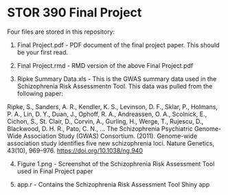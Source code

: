 # STOR 390 Final Project

Four files are stored in this repository:

1. Final Project.pdf - PDF document of the final project paper. This should be your first read.

2. Final Project.rmd - RMD version of the above Final Project.pdf

3. Ripke Summary Data.xls - This is the GWAS summary data used in the Schizophrenia Risk Assessmentn Tool. This data was pulled from the following paper:

Ripke, S., Sanders, A. R., Kendler, K. S., Levinson, D. F., Sklar, P., Holmans, P. A., Lin, D. Y., Duan, J., Ophoff, R. A., Andreassen, O. A., Scolnick, E., Cichon, S., St. Clair, D., Corvin, A., Gurling, H., Werge, T., Rujescu, D., Blackwood, D. H. R., Pato, C. N., … The Schizophrenia Psychiatric Genome-Wide Association Study (GWAS) Consortium. (2011). Genome-wide association study identifies five new schizophrenia loci. Nature Genetics, 43(10), 969–976. https://doi.org/10.1038/ng.940

4. Figure 1.png - Screenshot of the Schizophrenia Risk Assessment Tool used in Final Project paper

5. app.r - Contains the Schizophrenia Risk Assessment Tool Shiny app

